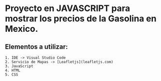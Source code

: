 # Proyecto en JAVASCRIPT para mostrar los precios de la Gasolina en Mexico.

## Elementos a utilizar:
    1. IDE -> Visual Studio Code
    2. Servicio de Mapas -> [Leafletjs](leafletjs.com)
    3. JavaScript
    4. HTML
    5. CSS



